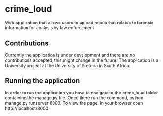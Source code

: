crime_loud
==========

Web application that allows users to upload media that relates to forensic information for analysis by law enforcement

Contributions
-------------

Currently the application is under development and there are no contributions accepted, this might change in the future. The application is a University project at the University of Pretoria in South Africa.

Running the application
-----------------------

In order to run the application you have to nacigate to the crime_loud folder containing the manage.py file. Once there run the command, python manage.py runserver 8000.
To view the page, in your browser open http://localhost/8000
